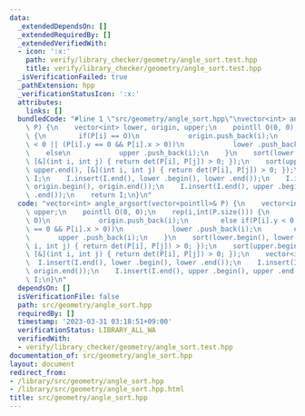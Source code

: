 ```yaml
---
data:
  _extendedDependsOn: []
  _extendedRequiredBy: []
  _extendedVerifiedWith:
  - icon: ':x:'
    path: verify/library_checker/geometry/angle_sort.test.hpp
    title: verify/library_checker/geometry/angle_sort.test.hpp
  _isVerificationFailed: true
  _pathExtension: hpp
  _verificationStatusIcon: ':x:'
  attributes:
    links: []
  bundledCode: "#line 1 \"src/geometry/angle_sort.hpp\"\nvector<int> angle_argsort(vector<pointll>&\
    \ P) {\n    vector<int> lower, origin, upper;\n    pointll O(0, 0);\n    rep(i,int(P.size()))\
    \ {\n        if(P[i] == O)\n            origin.push_back(i);\n        else if(P[i].y\
    \ < 0 || (P[i].y == 0 && P[i].x > 0))\n            lower .push_back(i);\n    \
    \    else\n            upper .push_back(i);\n    }\n    sort(lower.begin(), lower.end(),\
    \ [&](int i, int j) { return det(P[i], P[j]) > 0; });\n    sort(upper.begin(),\
    \ upper.end(), [&](int i, int j) { return det(P[i], P[j]) > 0; });\n    vector<int>\
    \ I;\n    I.insert(I.end(), lower .begin(), lower .end());\n    I.insert(I.end(),\
    \ origin.begin(), origin.end());\n    I.insert(I.end(), upper .begin(), upper\
    \ .end());\n    return I;\n}\n"
  code: "vector<int> angle_argsort(vector<pointll>& P) {\n    vector<int> lower, origin,\
    \ upper;\n    pointll O(0, 0);\n    rep(i,int(P.size())) {\n        if(P[i] ==\
    \ O)\n            origin.push_back(i);\n        else if(P[i].y < 0 || (P[i].y\
    \ == 0 && P[i].x > 0))\n            lower .push_back(i);\n        else\n     \
    \       upper .push_back(i);\n    }\n    sort(lower.begin(), lower.end(), [&](int\
    \ i, int j) { return det(P[i], P[j]) > 0; });\n    sort(upper.begin(), upper.end(),\
    \ [&](int i, int j) { return det(P[i], P[j]) > 0; });\n    vector<int> I;\n  \
    \  I.insert(I.end(), lower .begin(), lower .end());\n    I.insert(I.end(), origin.begin(),\
    \ origin.end());\n    I.insert(I.end(), upper .begin(), upper .end());\n    return\
    \ I;\n}\n"
  dependsOn: []
  isVerificationFile: false
  path: src/geometry/angle_sort.hpp
  requiredBy: []
  timestamp: '2023-03-31 03:18:51+09:00'
  verificationStatus: LIBRARY_ALL_WA
  verifiedWith:
  - verify/library_checker/geometry/angle_sort.test.hpp
documentation_of: src/geometry/angle_sort.hpp
layout: document
redirect_from:
- /library/src/geometry/angle_sort.hpp
- /library/src/geometry/angle_sort.hpp.html
title: src/geometry/angle_sort.hpp
---
```

